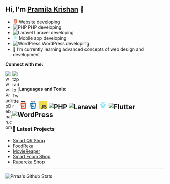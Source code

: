 ## Hi, I'm [Pramila Krishan][website] 👋

- <img alt="HTML5" width="15px" src="https://raw.githubusercontent.com/github/explore/80688e429a7d4ef2fca1e82350fe8e3517d3494d/topics/html/html.png" /> Website developing
- <img alt="PHP" width="15px" src="https://img.icons8.com/officel/30/000000/php-logo.png" /> PHP developing
- <img alt="Laravel" width="15px" src="https://img.icons8.com/fluent/48/000000/laravel.png" /> Laravel developing
- <img alt="React" width="15pxx" src="https://raw.githubusercontent.com/github/explore/80688e429a7d4ef2fca1e82350fe8e3517d3494d/topics/react/react.png" /> Mobile app developing
- <img alt="WordPress" width="15px" src="https://img.icons8.com/color/26/000000/wordpress.png" /> WordPress developing
- 🌱 I’m currently learning advanced concepts of web design and development

**Connect with me:**

[<img align="left" alt="www.PradipDebnath.com" width="22px" src="https://img.icons8.com/ultraviolet/22/000000/domain.png" />][website]
[<img align="left" alt="itzpradip | Twitter" width="22px" src="https://img.icons8.com/fluent/22/000000/twitter.png" />][twitter]

<br />
<br />

**Languages and Tools:**

<code><img alt="HTML5" width="26px" src="https://raw.githubusercontent.com/github/explore/80688e429a7d4ef2fca1e82350fe8e3517d3494d/topics/html/html.png" /></code>
<code><img alt="CSS3" width="26px" src="https://raw.githubusercontent.com/github/explore/80688e429a7d4ef2fca1e82350fe8e3517d3494d/topics/css/css.png" /></code>
<code><img alt="JavaScript" width="26px" src="https://raw.githubusercontent.com/github/explore/80688e429a7d4ef2fca1e82350fe8e3517d3494d/topics/javascript/javascript.png" /></code>
<img alt="PHP" width="26px" src="https://img.icons8.com/officel/30/000000/php-logo.png" />
<img alt="Laravel" width="26px" src="https://img.icons8.com/fluent/48/000000/laravel.png" />
<img alt="React" width="26px" src="https://raw.githubusercontent.com/github/explore/80688e429a7d4ef2fca1e82350fe8e3517d3494d/topics/react/react.png" />
<img alt="Flutter" width="26px" src="https://img.icons8.com/color/26/000000/flutter.png" />
<img alt="WordPress" width="26px" src="https://img.icons8.com/color/26/000000/wordpress.png" />
<br />
---
### 📕 Latest Projects
<!-- BLOG-POST-LIST:START -->
- [Smart QR Shop](https://smartqr.shop/)
- [FoodReka](https://foodreka.com/)
- [MovieReaper](https://MovieReaper.com/)
- [Smart Ecom Shop](https://smartecom.shop/)
- [Rupareka Shop](https://rshop.lk/)
<!-- BLOG-POST-LIST:END -->

<!-- BLOG-POST-LIST:START -->

<!-- BLOG-POST-LIST:END -->

---

<img align="left" alt="Prraa's Github Stats" src="https://github-readme-stats.vercel.app/api?username=pramilakm&show_icons=true&hide_border=true" />

[website]: https://pramila.rupareka.com
[twitter]: https://twitter.com/pramilakm

